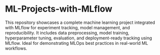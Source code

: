 # ML-Projects-with-MLflow
This repository showcases a complete machine learning project integrated with MLflow for experiment tracking, model management, and reproducibility. It includes data preprocessing, model training, hyperparameter tuning, evaluation, and deployment-ready tracking using MLflow. Ideal for demonstrating MLOps best practices in real-world ML workflows.
